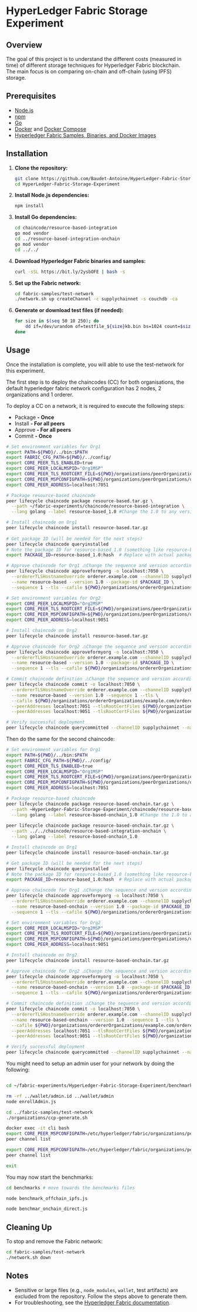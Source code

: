 # HyperLedger Fabric Storage Experiment

## Overview

The goal of this project is to understand the different costs (measured in time) of different storage techniques for Hyperledger Fabric blockchain. The main focus is on comparing on-chain and off-chain (using IPFS) storage.

## Prerequisites

- [Node.js](https://nodejs.org/)
- [npm](https://www.npmjs.com/)
- [Go](https://golang.org/) 
- [Docker](https://www.docker.com/) and [Docker Compose](https://docs.docker.com/compose/)
- [Hyperledger Fabric Samples, Binaries, and Docker Images](https://hyperledger-fabric.readthedocs.io/)

## Installation

1. **Clone the repository:**
    ```sh
    git clone https://github.com/Baudet-Antoine/HyperLedger-Fabric-Storage-Experiment.git
    cd HyperLedger-Fabric-Storage-Experiment
    ```

2. **Install Node.js dependencies:**
    ```sh
    npm install
    ```

3. **Install Go dependencies:**
    ```sh
    cd chaincode/resource-based-integration
    go mod vendor
    cd ../resource-based-integration-onchain
    go mod vendor
    cd ../../
    ```

4. **Download Hyperledger Fabric binaries and samples:**
    ```sh
    curl -sSL https://bit.ly/2ysbOFE | bash -s
    ```

5. **Set up the Fabric network:**
    ```sh
    cd fabric-samples/test-network
    ./network.sh up createChannel -c supplychainnet -s couchdb -ca
    ```

6. **Generate or download test files (if needed):**
    ```sh
    for size in $(seq 50 10 250); do
        dd if=/dev/urandom of=testfile_${size}kb.bin bs=1024 count=$size
    done
    ```

## Usage

Once the installation is complete, you will able to use the test-network for this experiment.

The first step is to deploy the chaincodes (CC) for both organisations, the default hyperledger fabric network configuration has 2 nodes, 2 organizations and 1 orderer.

To deploy a CC on a network, it is required to execute the following steps:

- Package **- Once**
- Install **- For all peers**
- Approve **- For all peers**
- Commit **- Once**

```sh
# Set environment variables for Org1
export PATH=${PWD}/../bin:$PATH
export FABRIC_CFG_PATH=${PWD}/../config/
export CORE_PEER_TLS_ENABLED=true
export CORE_PEER_LOCALMSPID="Org1MSP"
export CORE_PEER_TLS_ROOTCERT_FILE=${PWD}/organizations/peerOrganizations/org1.example.com/peers/peer0.org1.example.com/tls/ca.crt
export CORE_PEER_MSPCONFIGPATH=${PWD}/organizations/peerOrganizations/org1.example.com/users/Admin@org1.example.com/msp
export CORE_PEER_ADDRESS=localhost:7051

# Package resource-based chaincode
peer lifecycle chaincode package resource-based.tar.gz \
  --path ~/fabric-experiments/chaincode/resource-based-integration \
  --lang golang --label resource-based_1.0 #Change the 1.0 to any version

# Install chaincode on Org1
peer lifecycle chaincode install resource-based.tar.gz
	
# Get package ID (will be needed for the next steps)
peer lifecycle chaincode queryinstalled
# Note the package ID for resource-based_1.0 (something like resource-based_1.0:hash)
export PACKAGE_ID=resource-based_1.0:hash  # Replace with actual package ID

# Approve chaincode for Org1 ⚠️Change the sequence and version accordingly⚠️
peer lifecycle chaincode approveformyorg -o localhost:7050 \
  --ordererTLSHostnameOverride orderer.example.com --channelID supplychainnet \
  --name resource-based --version 1.0 --package-id $PACKAGE_ID \
  --sequence 1 --tls --cafile ${PWD}/organizations/ordererOrganizations/example.com/orderers/orderer.example.com/msp/tlscacerts/tlsca.example.com-cert.pem

# Set environment variables for Org2
export CORE_PEER_LOCALMSPID="Org2MSP"
export CORE_PEER_TLS_ROOTCERT_FILE=${PWD}/organizations/peerOrganizations/org2.example.com/peers/peer0.org2.example.com/tls/ca.crt
export CORE_PEER_MSPCONFIGPATH=${PWD}/organizations/peerOrganizations/org2.example.com/users/Admin@org2.example.com/msp
export CORE_PEER_ADDRESS=localhost:9051

# Install chaincode on Org2
peer lifecycle chaincode install resource-based.tar.gz

# Approve chaincode for Org2 ⚠️Change the sequence and version accordingly⚠️
peer lifecycle chaincode approveformyorg -o localhost:7050 \
  --ordererTLSHostnameOverride orderer.example.com --channelID supplychainnet \
  --name resource-based --version 1.0 --package-id $PACKAGE_ID \
  --sequence 1 --tls --cafile ${PWD}/organizations/ordererOrganizations/example.com/orderers/orderer.example.com/msp/tlscacerts/tlsca.example.com-cert.pem

# Commit chaincode definition ⚠️Change the sequence and version accordingly⚠️
peer lifecycle chaincode commit -o localhost:7050 \
  --ordererTLSHostnameOverride orderer.example.com --channelID supplychainnet \
  --name resource-based --version 1.0 --sequence 1 --tls \
  --cafile ${PWD}/organizations/ordererOrganizations/example.com/orderers/orderer.example.com/msp/tlscacerts/tlsca.example.com-cert.pem \
  --peerAddresses localhost:7051 --tlsRootCertFiles ${PWD}/organizations/peerOrganizations/org1.example.com/peers/peer0.org1.example.com/tls/ca.crt \
  --peerAddresses localhost:9051 --tlsRootCertFiles ${PWD}/organizations/peerOrganizations/org2.example.com/peers/peer0.org2.example.com/tls/ca.crt

# Verify successful deployment
peer lifecycle chaincode querycommitted --channelID supplychainnet --name resource-based --cafile ${PWD}/organizations/ordererOrganizations/example.com/orderers/orderer.example.com/msp/tlscacerts/tlsca.example.com-cert.pem
```

Then do the same for the second chaincode:

```sh
# Set environment variables for Org1
export PATH=${PWD}/../bin:$PATH
export FABRIC_CFG_PATH=${PWD}/../config/
export CORE_PEER_TLS_ENABLED=true
export CORE_PEER_LOCALMSPID="Org1MSP"
export CORE_PEER_TLS_ROOTCERT_FILE=${PWD}/organizations/peerOrganizations/org1.example.com/peers/peer0.org1.example.com/tls/ca.crt
export CORE_PEER_MSPCONFIGPATH=${PWD}/organizations/peerOrganizations/org1.example.com/users/Admin@org1.example.com/msp
export CORE_PEER_ADDRESS=localhost:7051

# Package resource-based chaincode
peer lifecycle chaincode package resource-based-onchain.tar.gz \
  --path ~HyperLedger-Fabric-Storage-Experiment/chaincode/resource-based-integration-onchain \
  --lang golang --label resource-based-onchain_1.0 #Change the 1.0 to any version
 
peer lifecycle chaincode package resource-based-onchain.tar.gz \
  --path ../../chaincode/resource-based-integration-onchain \
  --lang golang --label resource-based-onchain_1.0

# Install chaincode on Org1
peer lifecycle chaincode install resource-based-onchain.tar.gz

# Get package ID (will be needed for the next steps)
peer lifecycle chaincode queryinstalled
# Note the package ID for resource-based_1.0 (something like resource-based_1.0:hash)
export PACKAGE_ID=resource-based_1.0:hash  # Replace with actual package ID

# Approve chaincode for Org1 ⚠️Change the sequence and version accordingly⚠️
peer lifecycle chaincode approveformyorg -o localhost:7050 \
  --ordererTLSHostnameOverride orderer.example.com --channelID supplychainnet \
  --name resource-based-onchain --version 1.0 --package-id $PACKAGE_ID \
  --sequence 1 --tls --cafile ${PWD}/organizations/ordererOrganizations/example.com/orderers/orderer.example.com/msp/tlscacerts/tlsca.example.com-cert.pem

# Set environment variables for Org2
export CORE_PEER_LOCALMSPID="Org2MSP"
export CORE_PEER_TLS_ROOTCERT_FILE=${PWD}/organizations/peerOrganizations/org2.example.com/peers/peer0.org2.example.com/tls/ca.crt
export CORE_PEER_MSPCONFIGPATH=${PWD}/organizations/peerOrganizations/org2.example.com/users/Admin@org2.example.com/msp
export CORE_PEER_ADDRESS=localhost:9051

# Install chaincode on Org2
peer lifecycle chaincode install resource-based-onchain.tar.gz

# Approve chaincode for Org2 ⚠️Change the sequence and version accordingly⚠️
peer lifecycle chaincode approveformyorg -o localhost:7050 \
  --ordererTLSHostnameOverride orderer.example.com --channelID supplychainnet \
  --name resource-based-onchain --version 1.0 --package-id $PACKAGE_ID \
  --sequence 1 --tls --cafile ${PWD}/organizations/ordererOrganizations/example.com/orderers/orderer.example.com/msp/tlscacerts/tlsca.example.com-cert.pem

# Commit chaincode definition ⚠️Change the sequence and version accordingly⚠️
peer lifecycle chaincode commit -o localhost:7050 \
  --ordererTLSHostnameOverride orderer.example.com --channelID supplychainnet \
  --name resource-based-onchain --version 1.0 --sequence 1 --tls \
  --cafile ${PWD}/organizations/ordererOrganizations/example.com/orderers/orderer.example.com/msp/tlscacerts/tlsca.example.com-cert.pem \
  --peerAddresses localhost:7051 --tlsRootCertFiles ${PWD}/organizations/peerOrganizations/org1.example.com/peers/peer0.org1.example.com/tls/ca.crt \
  --peerAddresses localhost:9051 --tlsRootCertFiles ${PWD}/organizations/peerOrganizations/org2.example.com/peers/peer0.org2.example.com/tls/ca.crt

# Verify successful deployment
peer lifecycle chaincode querycommitted --channelID supplychainnet --name resource-based-onchain --cafile ${PWD}/organizations/ordererOrganizations/example.com/orderers/orderer.example.com/msp/tlscacerts/tlsca.example.com-cert.pem
```
You might need to setup an admin user for your network by doing the following:

```sh

cd ~/fabric-experiments/HyperLedger-Fabric-Storage-Experiment/benchmarks

rm -rf ../wallet/admin.id ../wallet/admin
node enrollAdmin.js

cd ../fabric-samples/test-network
./organizations/ccp-generate.sh

docker exec -it cli bash
export CORE_PEER_MSPCONFIGPATH=/etc/hyperledger/fabric/organizations/peerOrganizations/org1.example.com/users/Admin@org1.example.com/msp
peer channel list

export CORE_PEER_MSPCONFIGPATH=/etc/hyperledger/fabric/organizations/peerOrganizations/org1.example.com/users/Admin@org1.example.com/msp
peer channel list

exit
```

You may now start the benchmarks:

```sh
cd benchmarks # move towards the benchmarks files

node benchmark_offchain_ipfs.js

node benchmar_onchain_direct.js
```

## Cleaning Up

To stop and remove the Fabric network:
```sh
cd fabric-samples/test-network
./network.sh down
```

## Notes

- Sensitive or large files (e.g., `node_modules`, `wallet`, test artifacts) are excluded from the repository. Follow the steps above to generate them.
- For troubleshooting, see the [Hyperledger Fabric documentation](https://hyperledger-fabric.readthedocs.io/).
